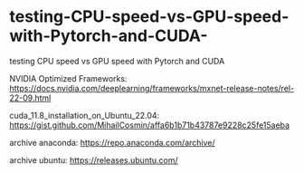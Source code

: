 # testing-CPU-speed-vs-GPU-speed-with-Pytorch-and-CUDA-
testing CPU speed vs GPU speed with Pytorch and CUDA 

NVIDIA Optimized Frameworks: https://docs.nvidia.com/deeplearning/frameworks/mxnet-release-notes/rel-22-09.html

cuda_11.8_installation_on_Ubuntu_22.04: https://gist.github.com/MihailCosmin/affa6b1b71b43787e9228c25fe15aeba

archive anaconda: https://repo.anaconda.com/archive/

archive ubuntu: https://releases.ubuntu.com/


